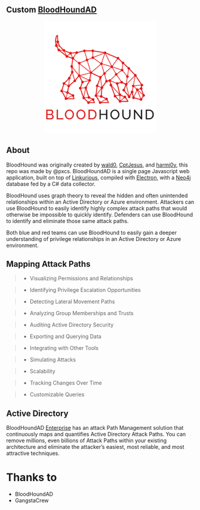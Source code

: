 ## Custom [BloodHoundAD](https://github.com/BloodHoundAD)

<a href="https://github.com/pxcs/BlackMarlinExec/"><p align="center">
<img width="300" height="300" src="src/img/logo-white-transparent.png">
</p></a>

## About
BloodHound was originally created by [wald0](https://www.twitter.com/_wald0), [CptJesus](https://twitter.com/CptJesus), and [harmj0y](https://twitter.com/harmj0y), this repo was made by @pxcs. BloodHoundAD is a single page Javascript web application, built on top of [Linkurious](http://linkurio.us/), compiled with [Electron](http://electron.atom.io/), with a [Neo4j](https://neo4j.com/) database fed by a C# data collector.

BloodHound uses graph theory to reveal the hidden and often unintended relationships within an Active Directory or Azure environment. Attackers can use BloodHound to easily identify highly complex attack paths that would otherwise be impossible to quickly identify. Defenders can use BloodHound to identify and eliminate those same attack paths. 

Both blue and red teams can use BloodHound to easily gain a deeper understanding of privilege relationships in an Active Directory or Azure environment.

## Mapping Attack Paths
>- Visualizing Permissions and Relationships

>- Identifying Privilege Escalation Opportunities

>- Detecting Lateral Movement Paths

>- Analyzing Group Memberships and Trusts

>- Auditing Active Directory Security

>- Exporting and Querying Data

>- Integrating with Other Tools

>- Simulating Attacks

>- Scalability

>- Tracking Changes Over Time

>- Customizable Queries

## Active Directory

BloodHoundAD [Enterprise](https://github.com/pxcs/BloodHoundCE/) has an attack Path Management solution that continuously maps and quantifies Active Directory Attack Paths. You can remove millions, even billions of Attack Paths within your existing architecture and eliminate the attacker’s easiest, most reliable, and most attractive techniques.

# Thanks to 
- BloodHoundAD
- GangstaCrew
